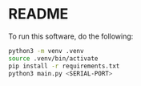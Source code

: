 # README

To run this software, do the following:

```bash
python3 -m venv .venv
source .venv/bin/activate
pip install -r requirements.txt
python3 main.py <SERIAL-PORT>
```
